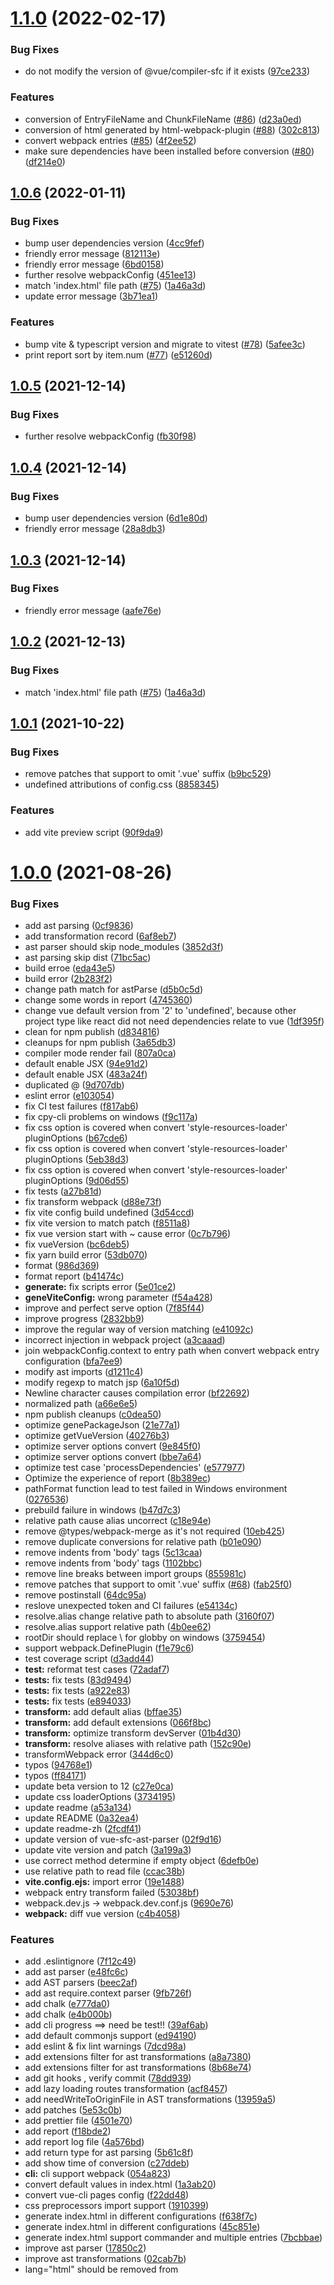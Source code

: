 # [1.1.0](https://github.com/originjs/webpack-to-vite/compare/v1.0.6...v1.1.0) (2022-02-17)


### Bug Fixes

* do not modify the version of @vue/compiler-sfc if it exists ([97ce233](https://github.com/originjs/webpack-to-vite/commit/97ce233c6d95180da6c439651640f447b0e19c4f))


### Features

* conversion of EntryFileName and ChunkFileName ([#86](https://github.com/originjs/webpack-to-vite/issues/86)) ([d23a0ed](https://github.com/originjs/webpack-to-vite/commit/d23a0ed2d68d9207708c8981d48c894369376be5))
* conversion of html generated by html-webpack-plugin ([#88](https://github.com/originjs/webpack-to-vite/issues/88)) ([302c813](https://github.com/originjs/webpack-to-vite/commit/302c813b8af3859134ef2186d0d6437eb3f2c90e))
* convert webpack entries ([#85](https://github.com/originjs/webpack-to-vite/issues/85)) ([4f2ee52](https://github.com/originjs/webpack-to-vite/commit/4f2ee522f751fa93563557d3c684e618693fe4de))
* make sure dependencies have been installed before conversion ([#80](https://github.com/originjs/webpack-to-vite/issues/80)) ([df214e0](https://github.com/originjs/webpack-to-vite/commit/df214e0bd15cc2d6ce4ae97711b2de58a6ef731c))



## [1.0.6](https://github.com/originjs/webpack-to-vite/compare/v1.0.1...v1.0.6) (2022-01-11)


### Bug Fixes

* bump user dependencies version ([4cc9fef](https://github.com/originjs/webpack-to-vite/commit/4cc9fef5060756f37ea53eb16577ce8fb44780b2))
* friendly error message ([812113e](https://github.com/originjs/webpack-to-vite/commit/812113e18d741904dab93933f9d120caf51d5732))
* friendly error message ([6bd0158](https://github.com/originjs/webpack-to-vite/commit/6bd0158a0fb98feb7726268d1b606b36022a3fa5))
* further resolve webpackConfig ([451ee13](https://github.com/originjs/webpack-to-vite/commit/451ee134f8b31009994010172e9ef2372708f8bc))
* match 'index.html' file path ([#75](https://github.com/originjs/webpack-to-vite/issues/75)) ([1a46a3d](https://github.com/originjs/webpack-to-vite/commit/1a46a3d4dfc9dda2909e0d248d156ad919458b56))
* update error message ([3b71ea1](https://github.com/originjs/webpack-to-vite/commit/3b71ea1a9f298d45427501ea2c318ff79a6af91b))


### Features

* bump vite & typescript version and migrate to vitest ([#78](https://github.com/originjs/webpack-to-vite/issues/78)) ([5afee3c](https://github.com/originjs/webpack-to-vite/commit/5afee3c26ea8df1d43f18ad7a68a2946779f6272))
* print report sort by item.num ([#77](https://github.com/originjs/webpack-to-vite/issues/77)) ([e51260d](https://github.com/originjs/webpack-to-vite/commit/e51260d835778cbb1a77e62dfdd7e7ddc096f7cf))



## [1.0.5](https://github.com/originjs/webpack-to-vite/compare/v1.0.4...v1.0.5) (2021-12-14)


### Bug Fixes

* further resolve webpackConfig ([fb30f98](https://github.com/originjs/webpack-to-vite/commit/fb30f9854d92e5c536dbe0d50b6b0608e95f7ac8))



## [1.0.4](https://github.com/originjs/webpack-to-vite/compare/v1.0.3...v1.0.4) (2021-12-14)


### Bug Fixes

* bump user dependencies version ([6d1e80d](https://github.com/originjs/webpack-to-vite/commit/6d1e80de9d60042045b450e885d9ca21d74108d1))
* friendly error message ([28a8db3](https://github.com/originjs/webpack-to-vite/commit/28a8db3870ae1f5c42640ee390eae54a183cc204))



## [1.0.3](https://github.com/originjs/webpack-to-vite/compare/v1.0.2...v1.0.3) (2021-12-14)


### Bug Fixes

* friendly error message ([aafe76e](https://github.com/originjs/webpack-to-vite/commit/aafe76e246339f08b5f06393a8f5b2655a103f57))



## [1.0.2](https://github.com/originjs/webpack-to-vite/compare/v1.0.1...v1.0.2) (2021-12-13)


### Bug Fixes

* match 'index.html' file path ([#75](https://github.com/originjs/webpack-to-vite/issues/75)) ([1a46a3d](https://github.com/originjs/webpack-to-vite/commit/1a46a3d4dfc9dda2909e0d248d156ad919458b56))



## [1.0.1](https://github.com/originjs/webpack-to-vite/compare/v1.0.0...v1.0.1) (2021-10-22)


### Bug Fixes

* remove patches that support to omit '.vue' suffix ([b9bc529](https://github.com/originjs/webpack-to-vite/commit/b9bc5298f9fe15e1b7a64cf129fffd23be04476e))
* undefined attributions of config.css ([8858345](https://github.com/originjs/webpack-to-vite/commit/88583456ea341b6a936f041a656f0a6efb381045))


### Features

* add vite preview script ([90f9da9](https://github.com/originjs/webpack-to-vite/commit/90f9da9f6d5a72e1ebc2990b07d834daac6c99f9))



# [1.0.0](https://github.com/originjs/webpack-to-vite/compare/72adaf753c96b76bc577a8886ce2acc17f3803fa...v1.0.0) (2021-08-26)


### Bug Fixes

* add ast parsing ([0cf9836](https://github.com/originjs/webpack-to-vite/commit/0cf98368d590d8418a4e319dea0af4755cf4f661))
* add transformation record ([6af8eb7](https://github.com/originjs/webpack-to-vite/commit/6af8eb70e4f4a38b739b1475788aba1d6318de12))
* ast parser should skip node_modules ([3852d3f](https://github.com/originjs/webpack-to-vite/commit/3852d3fe5a0fbaa1cd16dd116c374d2e387c151e))
* ast parsing skip dist ([71bc5ac](https://github.com/originjs/webpack-to-vite/commit/71bc5ace31b1fb8655278e9664e311cfe2fc67f1))
* build erroe ([eda43e5](https://github.com/originjs/webpack-to-vite/commit/eda43e5f2c3a45c45c8e780254e88123e40ab3a4))
* build error ([2b283f2](https://github.com/originjs/webpack-to-vite/commit/2b283f27756d3c3784d552030460a7fb570e572b))
* change path match for astParse ([d5b0c5d](https://github.com/originjs/webpack-to-vite/commit/d5b0c5df523a92fee2916d565a5df2b9eb430685))
* change some words in report ([4745360](https://github.com/originjs/webpack-to-vite/commit/4745360c8dd6e86e801be4f43a33fde225513835))
* change vue default version from '2' to 'undefined', because other project type like react did not need dependencies relate to vue ([1df395f](https://github.com/originjs/webpack-to-vite/commit/1df395f259f3ded76e775d17f6c70d4b80f464ed))
* clean for npm publish ([d834816](https://github.com/originjs/webpack-to-vite/commit/d834816041186680428ee292ad0440c11341ea83))
* cleanups for npm publish ([3a65db3](https://github.com/originjs/webpack-to-vite/commit/3a65db33b3d5bb108e135110069c9fbbe7e7b943))
* compiler mode render fail ([807a0ca](https://github.com/originjs/webpack-to-vite/commit/807a0caef0bef7291c6596928fa2f6bea3a42356))
* default enable JSX ([94e91d2](https://github.com/originjs/webpack-to-vite/commit/94e91d259b011c3e5600186ea445269a2891843c))
* default enable JSX ([483a24f](https://github.com/originjs/webpack-to-vite/commit/483a24fa1eaa35541e091d7326360e092ee14f5f))
* duplicated @ ([9d707db](https://github.com/originjs/webpack-to-vite/commit/9d707dbead50fcfd510fe5e39321c99b34cac88f))
* eslint error ([e103054](https://github.com/originjs/webpack-to-vite/commit/e103054a50a2fe24153fae7e2366d3e6e20d36c7))
* fix CI test failures ([f817ab6](https://github.com/originjs/webpack-to-vite/commit/f817ab664840d70781beb3e066df061897e58ba8))
* fix cpy-cli problems on windows ([f9c117a](https://github.com/originjs/webpack-to-vite/commit/f9c117a1dec72205bb281c310dfa166cb87b34cc))
* fix css option is covered when convert 'style-resources-loader' pluginOptions ([b67cde6](https://github.com/originjs/webpack-to-vite/commit/b67cde6c050e18071fa538d51409fe31c6b9c29c))
* fix css option is covered when convert 'style-resources-loader' pluginOptions ([5eb38d3](https://github.com/originjs/webpack-to-vite/commit/5eb38d3492c97b2beb22b6888ad822d80db8e9f7))
* fix css option is covered when convert 'style-resources-loader' pluginOptions ([9d06d55](https://github.com/originjs/webpack-to-vite/commit/9d06d55c409a0e3fe2a45c8c7fcd3b0592540ad3))
* fix tests ([a27b81d](https://github.com/originjs/webpack-to-vite/commit/a27b81d878502e0b390a9187026096c744a13dd0))
* fix transform webpack ([d88e73f](https://github.com/originjs/webpack-to-vite/commit/d88e73fc0fd06071b1a815da36b1ba6ea97c7968))
* fix vite config build undefined ([3d54ccd](https://github.com/originjs/webpack-to-vite/commit/3d54ccd4b2db73ee055343a4784515bbe374e3eb))
* fix vite version to match patch ([f8511a8](https://github.com/originjs/webpack-to-vite/commit/f8511a8ccae04a2194cfd28747fa830f123319fc))
* fix vue version start with ~ cause error ([0c7b796](https://github.com/originjs/webpack-to-vite/commit/0c7b7966fe7f802f589651af6647af9bc2c2ae34))
* fix vueVersion ([bc6deb5](https://github.com/originjs/webpack-to-vite/commit/bc6deb552c7681725e3c59458733d3b5148f6be4))
* fix yarn build error ([53db070](https://github.com/originjs/webpack-to-vite/commit/53db070821a604ac38b4e14313b8fcfc27c34988))
* format ([986d369](https://github.com/originjs/webpack-to-vite/commit/986d369b3d48a7b35740b522f06e5c878d9528f8))
* format report ([b41474c](https://github.com/originjs/webpack-to-vite/commit/b41474c22ea18c35570e9dedd3fd8b5097c317ab))
* **generate:** fix scripts error ([5e01ce2](https://github.com/originjs/webpack-to-vite/commit/5e01ce22efac52fd859e394a953faef32c045f87))
* **geneViteConfig:** wrong parameter ([f54a428](https://github.com/originjs/webpack-to-vite/commit/f54a4282c9a89b3b67846d70f7b0774c421c3372))
* improve and perfect serve option ([7f85f44](https://github.com/originjs/webpack-to-vite/commit/7f85f445eb53011117344bb2ef3365b5f513f9aa))
* improve progress ([2832bb9](https://github.com/originjs/webpack-to-vite/commit/2832bb918961ae2426f6930ae78aade2d1615ea2))
* improve the regular way of version matching ([e41092c](https://github.com/originjs/webpack-to-vite/commit/e41092cca519790ed5f8338ccf5c9ef1e92f49d4))
* incorrect injection in webpack project ([a3caaad](https://github.com/originjs/webpack-to-vite/commit/a3caaadb461738eaf76e474157c166d39e7d3f7c))
* join webpackConfig.context to entry path when convert webpack entry configuration ([bfa7ee9](https://github.com/originjs/webpack-to-vite/commit/bfa7ee926e3f071f6913dbc9509576df9263f051))
* modify ast imports ([d1211c4](https://github.com/originjs/webpack-to-vite/commit/d1211c44660dfedd788743cac529118e5540b187))
* modify regexp to match jsp ([6a10f5d](https://github.com/originjs/webpack-to-vite/commit/6a10f5dbcdc52ecee25dce5f3f7973a704e69025))
* Newline character causes compilation error ([bf22692](https://github.com/originjs/webpack-to-vite/commit/bf22692cc8cb529c05f9d36e17c373d970cbb8d8))
* normalized path ([a66e6e5](https://github.com/originjs/webpack-to-vite/commit/a66e6e5a1efdda80b39dcc25e4633c50e8f7e5e3))
* npm publish cleanups ([c0dea50](https://github.com/originjs/webpack-to-vite/commit/c0dea50cb16401d9f05cbe9c9999b3e94c7943e3))
* optimize genePackageJson ([21e77a1](https://github.com/originjs/webpack-to-vite/commit/21e77a16a42ed09d880dd551387f9af4af62b473))
* optimize getVueVersion ([40276b3](https://github.com/originjs/webpack-to-vite/commit/40276b37ecec5efd6ab820ff4f87d39d92475c54))
* optimize server options convert ([9e845f0](https://github.com/originjs/webpack-to-vite/commit/9e845f0b95c925f83d383732edcba98f70b1329e))
* optimize server options convert ([bbe7a64](https://github.com/originjs/webpack-to-vite/commit/bbe7a649a2d79af76f27f5a3b8e515e7ca8722f1))
* optimize test case 'processDependencies' ([e577977](https://github.com/originjs/webpack-to-vite/commit/e57797793f223631dfb129dc97b9b92ce1c86eba))
* Optimize the experience of report ([8b389ec](https://github.com/originjs/webpack-to-vite/commit/8b389ec8f62fb18336b76cb7871883c0c3af9d93))
* pathFormat function lead to test failed in Windows environment ([0276536](https://github.com/originjs/webpack-to-vite/commit/0276536774444126a3063d0b083a18f8c3c5bb1c))
* prebuild failure in windows ([b47d7c3](https://github.com/originjs/webpack-to-vite/commit/b47d7c3180fb1a977a39516b17eb84b3bf4fad5c))
* relative path cause alias uncorrect ([c18e94e](https://github.com/originjs/webpack-to-vite/commit/c18e94e6bf7ad0d6a2ea890398b352ff7db81bf0))
* remove @types/webpack-merge as it's not required ([10eb425](https://github.com/originjs/webpack-to-vite/commit/10eb4254a74b99675ded5f5a53e1629289233b75))
* remove duplicate conversions for relative path ([b01e090](https://github.com/originjs/webpack-to-vite/commit/b01e090e2600997c308a47a2d6d3ee3e9a596bac))
* remove indents from 'body' tags ([5c13caa](https://github.com/originjs/webpack-to-vite/commit/5c13caaba9aa571278f9cb0dd9a47bcaa44ad4f6))
* remove indents from 'body' tags ([1102bbc](https://github.com/originjs/webpack-to-vite/commit/1102bbce2d8b5280b26c4068babb062ae1f6f65a))
* remove line breaks between import groups ([855981c](https://github.com/originjs/webpack-to-vite/commit/855981c6a73c9e18ea4b7c7371fb4d2eb65f3e7d))
* remove patches that support to omit '.vue' suffix ([#68](https://github.com/originjs/webpack-to-vite/issues/68)) ([fab25f0](https://github.com/originjs/webpack-to-vite/commit/fab25f05324157c1a0689f5efb21a27c2894fc8b))
* remove postinstall ([64dc95a](https://github.com/originjs/webpack-to-vite/commit/64dc95ac27dbce483b925b8811261a9cc0e81ca9))
* reslove unexpected token and CI failures ([e54134c](https://github.com/originjs/webpack-to-vite/commit/e54134cb25467c06bae63ca5dd5238c3d58e0450))
* resolve.alias change relative path to absolute path ([3160f07](https://github.com/originjs/webpack-to-vite/commit/3160f07b3de6bceca3e09376284e0c3413aef188))
* resolve.alias support relative path ([4b0ee62](https://github.com/originjs/webpack-to-vite/commit/4b0ee62d3e065c6d3ff198dffa6859a36b99bc17))
* rootDir should replace \ for globby on windows ([3759454](https://github.com/originjs/webpack-to-vite/commit/3759454fc7dc2d0c249c3c6403bc30df2a79a230))
* support webpack.DefinePlugin ([f1e79c6](https://github.com/originjs/webpack-to-vite/commit/f1e79c600d5d7f48209a1a9bbdddd93b9ad01fc4))
* test coverage script ([d3add44](https://github.com/originjs/webpack-to-vite/commit/d3add44ae6e912e3f4817b44d20243f93958816e))
* **test:** reformat test cases ([72adaf7](https://github.com/originjs/webpack-to-vite/commit/72adaf753c96b76bc577a8886ce2acc17f3803fa))
* **tests:** fix tests ([83d9494](https://github.com/originjs/webpack-to-vite/commit/83d94946ac2fd9b398b3cfb64fb1775c420c685f))
* **tests:** fix tests ([a922e83](https://github.com/originjs/webpack-to-vite/commit/a922e8393fcb0e9569707f8eb75a373d6564a5a6))
* **tests:** fix tests ([e894033](https://github.com/originjs/webpack-to-vite/commit/e894033788311d662306e4ab6b0ab23852223c51))
* **transform:** add default alias ([bffae35](https://github.com/originjs/webpack-to-vite/commit/bffae3531da4e78328b2b5f7e866ac93c8b604fa))
* **transform:** add default extensions ([066f8bc](https://github.com/originjs/webpack-to-vite/commit/066f8bcb1c8812562672e1abe8bb2fd30c4e28a5))
* **transform:** optimize transform devServer ([01b4d30](https://github.com/originjs/webpack-to-vite/commit/01b4d30604060c6d112a7b2eeae075e8684a5894))
* **transform:** resolve aliases with relative path ([152c90e](https://github.com/originjs/webpack-to-vite/commit/152c90ef69baeb5a44df0f3a199511609d7cc86c))
* transformWebpack error ([344d6c0](https://github.com/originjs/webpack-to-vite/commit/344d6c0a619dc5fa43155c5593c2ce24888e2d75))
* typos ([94768e1](https://github.com/originjs/webpack-to-vite/commit/94768e1c1e19594429431da0acdc5867d539c2df))
* typos ([ff84171](https://github.com/originjs/webpack-to-vite/commit/ff84171a4805c42629399fd8635866f9ef84d701))
* update beta version to 12 ([c27e0ca](https://github.com/originjs/webpack-to-vite/commit/c27e0ca6c54f8f669f5a38e608df5fc65bb3a26e))
* update css loaderOptions ([3734195](https://github.com/originjs/webpack-to-vite/commit/37341952e8f61f76427b94d6b1a42f151931bd7d))
* update readme ([a53a134](https://github.com/originjs/webpack-to-vite/commit/a53a134bf1216c11f049c55829f859d9b037597c))
* update README ([0a32ea4](https://github.com/originjs/webpack-to-vite/commit/0a32ea46b64e2b8be302efb698efb4e7817cb623))
* update readme-zh ([2fcdf41](https://github.com/originjs/webpack-to-vite/commit/2fcdf41f7107d3b935ec6ace523befa380870579))
* update version of vue-sfc-ast-parser ([02f9d16](https://github.com/originjs/webpack-to-vite/commit/02f9d165042d3c3bd4185f76060f9fdda10163e1))
* update vite version and patch ([3a199a3](https://github.com/originjs/webpack-to-vite/commit/3a199a3afdbf91387a2f151785727f37c651f4e6))
* use correct method determine if empty object ([6defb0e](https://github.com/originjs/webpack-to-vite/commit/6defb0e1610725fb8d612404e534813ff4b9eff9))
* use relative path to read file ([ccac38b](https://github.com/originjs/webpack-to-vite/commit/ccac38b1635fe548abe326115979685cf9462967))
* **vite.config.ejs:** import error ([19e1488](https://github.com/originjs/webpack-to-vite/commit/19e1488adbc2375274e5a79a8f8abcf81de039dd))
* webpack entry transform failed ([53038bf](https://github.com/originjs/webpack-to-vite/commit/53038bf520516340ad142ca51976f196fd7f6ad8))
* webpack.dev.js -> webpack.dev.conf.js ([9690e76](https://github.com/originjs/webpack-to-vite/commit/9690e76cc77b807f6d7ccec35a6c994d0c4b23fe))
* **webpack:** diff vue version ([c4b4058](https://github.com/originjs/webpack-to-vite/commit/c4b405869185d163181f03a394a1dbe4d0fcedb1))


### Features

* add .eslintignore ([7f12c49](https://github.com/originjs/webpack-to-vite/commit/7f12c49cb43c912cc496222bf2977bd11c1007ac))
* add ast parser ([e48fc6c](https://github.com/originjs/webpack-to-vite/commit/e48fc6ce8cf54e698718dc92e970f2ae4b031762))
* add AST parsers ([beec2af](https://github.com/originjs/webpack-to-vite/commit/beec2afcbd3a2af87e48fbac1168da569dcf5486))
* add ast require.context parser ([9fb726f](https://github.com/originjs/webpack-to-vite/commit/9fb726fc8a1cab05564016f34f2814e310dabb28))
* add chalk ([e777da0](https://github.com/originjs/webpack-to-vite/commit/e777da0792ded4c069ceb658aed695befbd48f44))
* add chalk ([e4b000b](https://github.com/originjs/webpack-to-vite/commit/e4b000b1bca02fd6d3725693c67b02fdcdf2f6a0))
* add cli progress ==> need be test!! ([39af6ab](https://github.com/originjs/webpack-to-vite/commit/39af6aba484c4909dccd4a276be4c9872bde768d))
* add default commonjs support ([ed94190](https://github.com/originjs/webpack-to-vite/commit/ed941901cdf82c4a2bea3312577268b632439141))
* add eslint & fix lint warnings ([7dcd98a](https://github.com/originjs/webpack-to-vite/commit/7dcd98a1d88ce92492b9a9b1987cc59bdde34722))
* add extensions filter for ast transformations ([a8a7380](https://github.com/originjs/webpack-to-vite/commit/a8a73801a32e1610e520ac50c4aa2fa1ede263af))
* add extensions filter for ast transformations ([8b68e74](https://github.com/originjs/webpack-to-vite/commit/8b68e74a59bf5e960f890f851667968e2be17d70))
* add git hooks , verify commit ([78dd939](https://github.com/originjs/webpack-to-vite/commit/78dd939bc8dda6392c87b135970f287f5659c32b))
* add lazy loading routes transformation ([acf8457](https://github.com/originjs/webpack-to-vite/commit/acf8457112c8a6f9e6c7af06c2784121466a943d))
* add needWriteToOriginFile in AST transformations ([13959a5](https://github.com/originjs/webpack-to-vite/commit/13959a51921b3d5fe2543acf47a428a585720f2b))
* add patches ([5e53c0b](https://github.com/originjs/webpack-to-vite/commit/5e53c0b88cea83cd4f4f3420c2b4ac31e9cf55b5))
* add prettier file ([4501e70](https://github.com/originjs/webpack-to-vite/commit/4501e70b02db9095850a0704529e56d402d46f47))
* add report ([f18bde2](https://github.com/originjs/webpack-to-vite/commit/f18bde2edac37f1f161be47945865dfc847e8ec6))
* add report log file ([4a576bd](https://github.com/originjs/webpack-to-vite/commit/4a576bdba505191ec85e953ceb326ef1c65184c9))
* add return type for ast parsing ([5b61c8f](https://github.com/originjs/webpack-to-vite/commit/5b61c8f2d49076bd138a7aceb8a6e04f5e1d3c98))
* add show time of conversion ([c27ddeb](https://github.com/originjs/webpack-to-vite/commit/c27ddeb0454483366b625284059bf795a4d9723c))
* **cli:** cli support webpack ([054a823](https://github.com/originjs/webpack-to-vite/commit/054a8231a292b2e3ca9a341ddc80547086e48e9a))
* convert default values in index.html ([1a3ab20](https://github.com/originjs/webpack-to-vite/commit/1a3ab20dcd96abda4d73853cc34d309b69f88016))
* convert vue-cli pages config ([f22dd48](https://github.com/originjs/webpack-to-vite/commit/f22dd48717e3d32de8bc787b80c91e0aaf2d894e))
* css preprocessors import support ([1910399](https://github.com/originjs/webpack-to-vite/commit/1910399d9a217d1e4b91498f77e9a4909154a5c6))
* generate index.html in different configurations ([f638f7c](https://github.com/originjs/webpack-to-vite/commit/f638f7c6cad74f8905b597b2163353d723def82c))
* generate index.html in different configurations ([45c851e](https://github.com/originjs/webpack-to-vite/commit/45c851e407f0fdcd5d575b9fbea2a8f2e0ed2f3d))
* generate index.html support commander and multiple entries ([7bcbbae](https://github.com/originjs/webpack-to-vite/commit/7bcbbaee13a05e51f4dcb3718f89e1c30272536e))
* improve ast parser ([17850c2](https://github.com/originjs/webpack-to-vite/commit/17850c2665f0c62d52bb5a23096893fd6634b4fa))
* improve ast transformations ([02cab7b](https://github.com/originjs/webpack-to-vite/commit/02cab7bbd59bef590bd63562da3313650fd6e23a))
* lang="html" should be removed from <template> ([03fffd1](https://github.com/originjs/webpack-to-vite/commit/03fffd1192675f7895155bd0d0b2ce66385103a3))
* modify format for generating 'vite.config.js' ([a0eeea2](https://github.com/originjs/webpack-to-vite/commit/a0eeea27908f0100d98ec68c9681d73a7d3183a4))
* optimize ast 'require.context' parser ([1e35633](https://github.com/originjs/webpack-to-vite/commit/1e3563346f67303d6c30a1c34d0336cc13782262))
* optimize index.html transformation ([97d39bb](https://github.com/originjs/webpack-to-vite/commit/97d39bbce0380e424508a2b6a0ee3302048d9859))
* parseWebpackConfig support multiple environments ([4ca5e8c](https://github.com/originjs/webpack-to-vite/commit/4ca5e8ccb421c6e3c2f1f5c074573685ce423a93))
* pr[#3534](https://github.com/originjs/webpack-to-vite/issues/3534) patch auto apply after installing vite ([9f6edaf](https://github.com/originjs/webpack-to-vite/commit/9f6edaf545795b1fadaec4c035f88d6c7c9a3764))
* print error message if conversion failed ([65c54f8](https://github.com/originjs/webpack-to-vite/commit/65c54f8b859c30ed92dfb98825810a4fef1aedaa))
* read rootDir/index.html instead while public/index.html not exists ([4a3e3e2](https://github.com/originjs/webpack-to-vite/commit/4a3e3e2c305cfe0667d53cada956b21a309117af))
* read rootDir/index.html instead while public/index.html not exists ([82b9ef4](https://github.com/originjs/webpack-to-vite/commit/82b9ef4d42347ecc2d271fdbb45caab238afa044))
* readme translateion ([cef5d9e](https://github.com/originjs/webpack-to-vite/commit/cef5d9eda73a639a00e9d0a1157ac33a4486ecbf))
* refactor ast parsers and transformations ([14bf16f](https://github.com/originjs/webpack-to-vite/commit/14bf16f28df0a9d471f00151db5c6234f78cf366))
* refactor ast transformation of index.html ([1253695](https://github.com/originjs/webpack-to-vite/commit/1253695bfe2cb37607ab50a79625b8bb6f7d3b1d))
* refactor the ast parse ([220fed5](https://github.com/originjs/webpack-to-vite/commit/220fed5614dbb35c5ad06d816bd5b9defb4a02ae))
* refactor vue sfc ([a0e0a18](https://github.com/originjs/webpack-to-vite/commit/a0e0a185970b7b66a483155bfd95730754896529))
* support index.html in public with ast parsing ([0a17b01](https://github.com/originjs/webpack-to-vite/commit/0a17b01410112e1de697240d1420377469d09cb1))
* support webpack.DefinePlugin ([b0288b6](https://github.com/originjs/webpack-to-vite/commit/b0288b62f66d2a1db8489621ffdf6b41b544f526))
* **transformer:** implements webpack transformer ([2050e12](https://github.com/originjs/webpack-to-vite/commit/2050e12b1bd06043bb4c085d486996bbfd230afa))
* update readme-zh ([de7cafa](https://github.com/originjs/webpack-to-vite/commit/de7cafa0698e4e932f24c5278f7713491eb8e2ad))
* update readme, add build status and npm status ([abc6a08](https://github.com/originjs/webpack-to-vite/commit/abc6a08c3a67598f24627c70b77c071fa000acd9))
* **webpack:** support webpack ([e7b8693](https://github.com/originjs/webpack-to-vite/commit/e7b869302794c24cbe94b6bfe16fe9f25e628aec))
* **webpack:** transformWebpack support devServer ([0f82ad0](https://github.com/originjs/webpack-to-vite/commit/0f82ad0359d6547e530910b232b5f70ff7503a54))



